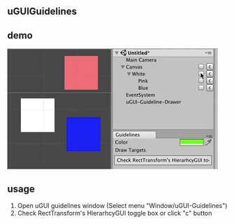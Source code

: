 ## uGUIGuidelines

## demo
![demo](demo1.gif)


## usage
1. Open uGUI guidelines window (Select menu "Window/uGUI-Guidelines")
2. Check RectTransform's HierarhcyGUI toggle box or click \"c\" button
